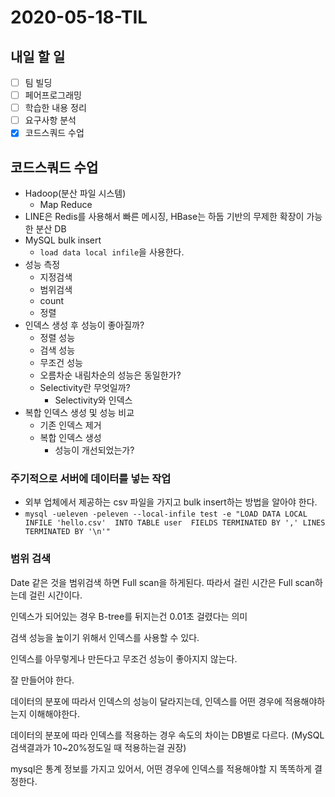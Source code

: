 # 2020-05-18-TIL

## 내일 할 일

- [ ] 팀 빌딩
- [ ] 페어프로그래밍
- [ ] 학습한 내용 정리
- [ ] 요구사항 분석
- [x] 코드스쿼드 수업

## 코드스쿼드 수업

- Hadoop(분산 파일 시스템)
  - Map Reduce
- LINE은 Redis를 사용해서 빠른 메시징, HBase는 하둡 기반의 무제한 확장이 가능한 분산 DB
- MySQL bulk insert
  - `load data local infile`을 사용한다.
- 성능 측정
  - 지정검색
  - 범위검색
  - count
  - 정렬
- 인덱스 생성 후 성능이 좋아질까?
  - 정렬 성능
  - 검색 성능
  - 무조건 성능
  - 오름차순 내림차순의 성능은 동일한가?
  - Selectivity란 무엇일까?
    - Selectivity와 인덱스
- 복합 인덱스 생성 및 성능 비교
  - 기존 인덱스 제거
  - 복합 인덱스 생성
    - 성능이 개선되었는가?

### 주기적으로 서버에 데이터를 넣는 작업

- 외부 업체에서 제공하는 csv 파일을 가지고 bulk insert하는 방법을 알아야 한다.
- `mysql -ueleven -peleven --local-infile test -e "LOAD DATA LOCAL INFILE 'hello.csv'  INTO TABLE user  FIELDS TERMINATED BY ',' LINES TERMINATED BY '\n'"`

### 범위 검색

Date 같은 것을 범위검색 하면 Full scan을 하게된다. 따라서 걸린 시간은 Full scan하는데 걸린 시간이다.

인덱스가 되어있는 경우 B-tree를 뒤지는건 0.01초 걸렸다는 의미

검색 성능을 높이기 위해서 인덱스를 사용할 수 있다.

인덱스를 아무렇게나 만든다고 무조건 성능이 좋아지지 않는다.

잘 만들어야 한다.

데이터의 분포에 따라서 인덱스의 성능이 달라지는데, 인덱스를 어떤 경우에 적용해야하는지 이해해야한다.

데이터의 분포에 따라 인덱스를 적용하는 경우 속도의 차이는 DB별로 다르다. (MySQL 검색결과가 10~20%정도일 때 적용하는걸 권장)

mysql은 통계 정보를 가지고 있어서, 어떤 경우에 인덱스를 적용해야할 지 똑똑하게 결정한다.























